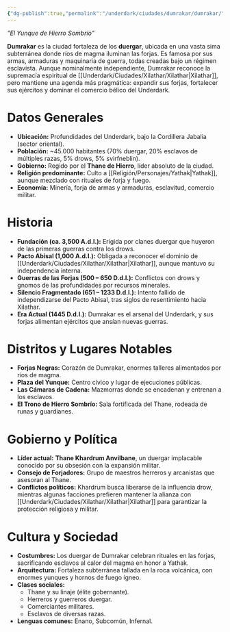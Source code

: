 ```yaml
---
{"dg-publish":true,"permalink":"/underdark/ciudades/dumrakar/dumrakar/"}
---
```


_"El Yunque de Hierro Sombrío"_

**Dumrakar** es la ciudad fortaleza de los **duergar**, ubicada en una vasta sima subterránea donde ríos de magma iluminan las forjas. Es famosa por sus armas, armaduras y maquinaria de guerra, todas creadas bajo un régimen esclavista. Aunque nominalmente independiente, Dumrakar reconoce la supremacía espiritual de [[Underdark/Ciudades/Xilathar/Xilathar\|Xilathar]], pero mantiene una agenda más pragmática: expandir sus forjas, fortalecer sus ejércitos y dominar el comercio bélico del Underdark.

# Datos Generales
- **Ubicación:** Profundidades del Underdark, bajo la Cordillera Jabalia (sector oriental).
- **Población:** ~45.000 habitantes (70% duergar, 20% esclavos de múltiples razas, 5% drows, 5% svirfneblin).
- **Gobierno:** Regido por el **Thane de Hierro**, líder absoluto de la ciudad.
- **Religión predominante:** Culto a [[Religión/Personajes/Yathak\|Yathak]], aunque mezclado con rituales de forja y fuego.
- **Economía:** Minería, forja de armas y armaduras, esclavitud, comercio militar.

# Historia
- **Fundación (ca. 3,500 A.d.I.):** Erigida por clanes duergar que huyeron de las primeras guerras contra los drows.
- **Pacto Abisal (1,000 A.d.I.):** Obligada a reconocer el dominio de [[Underdark/Ciudades/Xilathar/Xilathar\|Xilathar]], aunque mantuvo su independencia interna.
- **Guerras de las Forjas (500 – 650 D.d.I.):** Conflictos con drows y gnomos de las profundidades por recursos minerales.
- **Silencio Fragmentado (651 – 1233 D.d.I.):** Intento fallido de independizarse del Pacto Abisal, tras siglos de resentimiento hacia Xilathar.
- **Era Actual (1445 D.d.I.):** Dumrakar es el arsenal del Underdark, y sus forjas alimentan ejércitos que ansían nuevas guerras.

# Distritos y Lugares Notables
- **Forjas Negras:** Corazón de Dumrakar, enormes talleres alimentados por ríos de magma.
- **Plaza del Yunque:** Centro cívico y lugar de ejecuciones públicas.
- **Las Cámaras de Cadena:** Mazmorras donde se encadenan y entrenan a los esclavos.
- **El Trono de Hierro Sombrío:** Sala fortificada del Thane, rodeada de runas y guardianes.

# Gobierno y Política
- **Líder actual:** **Thane Khardrum Anvilbane**, un duergar implacable conocido por su obsesión con la expansión militar.
- **Consejo de Forjadores:** Grupo de maestros herreros y arcanistas que asesoran al Thane.
- **Conflictos políticos:** Khardrum busca liberarse de la influencia drow, mientras algunas facciones prefieren mantener la alianza con [[Underdark/Ciudades/Xilathar/Xilathar\|Xilathar]] para garantizar la protección religiosa y militar.

# Cultura y Sociedad
- **Costumbres:** Los duergar de Dumrakar celebran rituales en las forjas, sacrificando esclavos al calor del magma en honor a Yathak.
- **Arquitectura:** Fortaleza subterránea tallada en la roca volcánica, con enormes yunques y hornos de fuego ígneo.
- **Clases sociales:**
    - Thane y su linaje (élite gobernante).
    - Herreros y guerreros duergar.
    - Comerciantes militares.
    - Esclavos de diversas razas.
- **Lenguas comunes:** Enano, Subcomún, Infernal.
